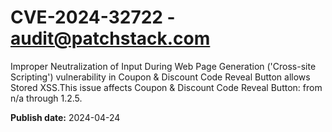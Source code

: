 # CVE-2024-32722 - audit@patchstack.com

Improper Neutralization of Input During Web Page Generation ('Cross-site Scripting') vulnerability in Coupon & Discount Code Reveal Button allows Stored XSS.This issue affects Coupon & Discount Code Reveal Button: from n/a through 1.2.5.



**Publish date:** 2024-04-24
